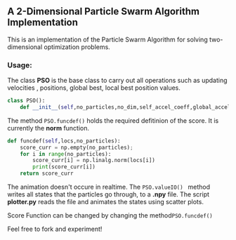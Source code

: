 <h2> A 2-Dimensional Particle Swarm Algorithm Implementation </h2>

This is an implementation of the Particle Swarm Algorithm for solving two-dimensional optimization problems.


<h3> Usage: </h3>

The class **PSO** is the base class to carry out all operations such as updating velocities , positions, global best, local best position values.

```python
class PSO():
    def __init__(self,no_particles,no_dim,self_accel_coeff,global_accel_coeff,dt):
```

The method ```PSO.funcdef()``` holds the required defitinion of the score. It is currently the __norm__ function.

```python
def funcdef(self,locs,no_particles):
    score_curr = np.empty(no_particles);
    for i in range(no_particles):
        score_curr[i] = np.linalg.norm(locs[i])
        print(score_curr[i])
    return score_curr
```

The animation doesn't occure in realtime. The ```PSO.valueIO() ``` method writes all states that the particles go through, to a __.npy__ file. The script __plotter.py__ reads the file and animates the states using scatter plots.


Score Function can be changed by changing the method```PSO.funcdef() ```


Feel free to fork and experiment!




